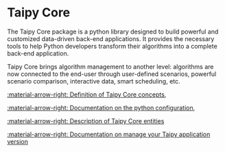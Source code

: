 # Taipy Core

The Taipy Core package is a python library designed to build powerful and customized data-driven back-end applications.
It provides the necessary tools to help Python developers transform their algorithms into a complete
back-end application.

Taipy Core brings algorithm management to another level: algorithms are now connected to the end-user through
user-defined scenarios, powerful scenario comparison, interactive data, smart scheduling, etc.


[:material-arrow-right: Definition of Taipy Core concepts](concepts/index.md),

[:material-arrow-right: Documentation on the python configuration](config/index.md),

[:material-arrow-right: Description of Taipy Core entities](entities/index.md)

[:material-arrow-right: Documentation on manage your Taipy application version](versioning/index.md)
